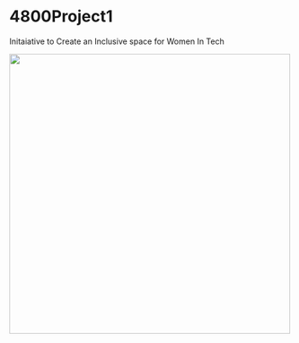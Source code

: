 # 4800Project1
Initaiative to Create an Inclusive space for Women In Tech


<img src="https://im7.ezgif.com/tmp/ezgif-7-a94312d1f09c.gif" width=500><br>
